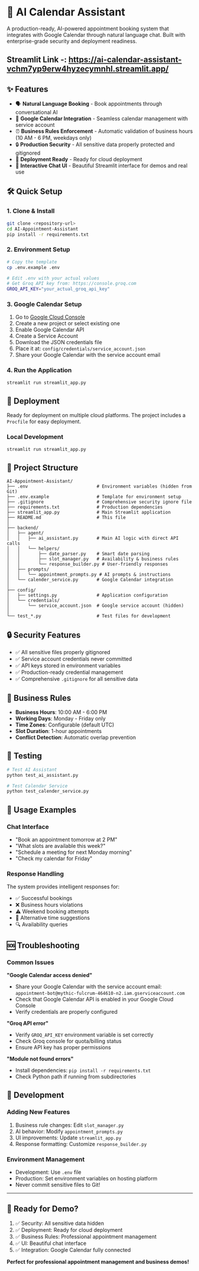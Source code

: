# 🤖 AI Calendar Assistant

A production-ready, AI-powered appointment booking system that integrates with Google Calendar through natural language chat. Built with enterprise-grade security and deployment readiness.

## Streamlit Link -: https://ai-calendar-assistant-vchm7yp9erw4hyzecymnhl.streamlit.app/


## ✨ Features

- 🗣️ **Natural Language Booking** - Book appointments through conversational AI
- 📅 **Google Calendar Integration** - Seamless calendar management with service account
- ⏰ **Business Rules Enforcement** - Automatic validation of business hours (10 AM - 6 PM, weekdays only)
- 🔒 **Production Security** - All sensitive data properly protected and gitignored
- 🚀 **Deployment Ready** - Ready for cloud deployment
- 💬 **Interactive Chat UI** - Beautiful Streamlit interface for demos and real use

## 🛠️ Quick Setup

### 1. Clone & Install
```bash
git clone <repository-url>
cd AI-Appointment-Assistant
pip install -r requirements.txt
```

### 2. Environment Setup
```bash
# Copy the template
cp .env.example .env

# Edit .env with your actual values
# Get Groq API key from: https://console.groq.com
GROQ_API_KEY="your_actual_groq_api_key"
```

### 3. Google Calendar Setup
1. Go to [Google Cloud Console](https://console.cloud.google.com/)
2. Create a new project or select existing one
3. Enable Google Calendar API
4. Create a Service Account
5. Download the JSON credentials file
6. Place it at: `config/credentials/service_account.json`
7. Share your Google Calendar with the service account email

### 4. Run the Application
```bash
streamlit run streamlit_app.py
```

## 🚀 Deployment

Ready for deployment on multiple cloud platforms. The project includes a `Procfile` for easy deployment.

### Local Development
```bash
streamlit run streamlit_app.py
```

## 📁 Project Structure

```
AI-Appointment-Assistant/
├── .env                          # Environment variables (hidden from Git)
├── .env.example                  # Template for environment setup
├── .gitignore                    # Comprehensive security ignore file
├── requirements.txt              # Production dependencies
├── streamlit_app.py              # Main Streamlit application
├── README.md                     # This file
│
├── backend/
│   ├── agent/
│   │   ├── ai_assistant.py       # Main AI logic with direct API calls
│   │   └── helpers/
│   │       ├── date_parser.py    # Smart date parsing
│   │       ├── slot_manager.py   # Availability & business rules
│   │       └── response_builder.py # User-friendly responses
│   ├── prompts/
│   │   └── appointment_prompts.py # AI prompts & instructions
│   └── calender_service.py       # Google Calendar integration
│
├── config/
│   ├── settings.py               # Application configuration
│   └── credentials/
│       └── service_account.json  # Google service account (hidden)
│
└── test_*.py                     # Test files for development
```

## 🔒 Security Features

- ✅ All sensitive files properly gitignored
- ✅ Service account credentials never committed
- ✅ API keys stored in environment variables
- ✅ Production-ready credential management
- ✅ Comprehensive `.gitignore` for all sensitive data

## 🎯 Business Rules

- **Business Hours**: 10:00 AM - 6:00 PM
- **Working Days**: Monday - Friday only
- **Time Zones**: Configurable (default UTC)
- **Slot Duration**: 1-hour appointments
- **Conflict Detection**: Automatic overlap prevention

## 🧪 Testing

```bash
# Test AI Assistant
python test_ai_assistant.py

# Test Calendar Service
python test_calender_service.py
```

## 📝 Usage Examples

### Chat Interface
- "Book an appointment tomorrow at 2 PM"
- "What slots are available this week?"
- "Schedule a meeting for next Monday morning"
- "Check my calendar for Friday"

### Response Handling
The system provides intelligent responses for:
- ✅ Successful bookings
- ❌ Business hours violations
- ⚠️ Weekend booking attempts
- 📅 Alternative time suggestions
- 🔍 Availability queries

## 🆘 Troubleshooting

### Common Issues

**"Google Calendar access denied"**
- Share your Google Calendar with the service account email: `appointment-bot@mythic-fulcrum-464610-n2.iam.gserviceaccount.com`
- Check that Google Calendar API is enabled in your Google Cloud Console
- Verify credentials are properly configured

**"Groq API error"**
- Verify `GROQ_API_KEY` environment variable is set correctly
- Check Groq console for quota/billing status
- Ensure API key has proper permissions

**"Module not found errors"**
- Install dependencies: `pip install -r requirements.txt`
- Check Python path if running from subdirectories

## 🔧 Development

### Adding New Features
1. Business rule changes: Edit `slot_manager.py`
2. AI behavior: Modify `appointment_prompts.py`
3. UI improvements: Update `streamlit_app.py`
4. Response formatting: Customize `response_builder.py`

### Environment Management
- Development: Use `.env` file
- Production: Set environment variables on hosting platform
- Never commit sensitive files to Git!


---

## 🚀 Ready for Demo?

1. ✅ Security: All sensitive data hidden
2. ✅ Deployment: Ready for cloud deployment
3. ✅ Business Rules: Professional appointment management
4. ✅ UI: Beautiful chat interface
5. ✅ Integration: Google Calendar fully connected

**Perfect for professional appointment management and business demos!**
